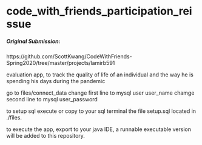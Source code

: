 # code_with_friends_participation_reissue

 <h5> Original Submission: </h5>
<p>https://github.com/ScottKwang/CodeWithFriends-Spring2020/tree/master/projects/lamirb591</p>
<p> </p>
<p> </p>

evaluation app, to track the quality of life of an individual and the way he is spending his days during the pandemic



go to files/connect_data change first line to mysql user user_name chamge second line to mysql user_password

to setup sql execute or copy to your sql terminal the file setup.sql located in ./files.

to execute the app, export to your java IDE, a runnable executable version will be added to this repository.
